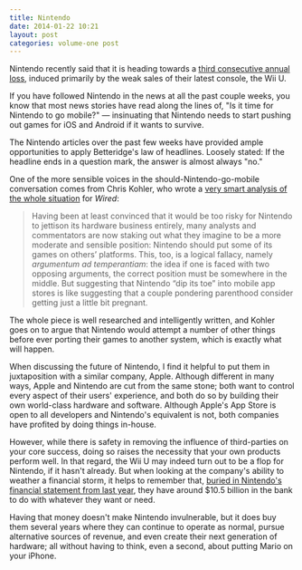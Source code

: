 ```yaml
---
title: Nintendo 
date: 2014-01-22 10:21
layout: post
categories: volume-one post
---
```

Nintendo recently said that it is heading towards a [third consecutive annual loss](http://www.reuters.com/article/2014/01/17/us-nintendo-earnings-idUSBREA0G09M20140117), induced primarily by the weak sales of their latest console, the Wii U. 

If you have followed Nintendo in the news at all the past couple weeks, you know that most news stories have read along the lines of, "Is it time for Nintendo to go mobile?" &mdash; insinuating that Nintendo needs to start pushing out games for iOS and Android if it wants to survive. 

<aside>The Nintendo articles over the past few weeks have provided ample opportunities to apply Betteridge's law of headlines. Loosely stated: If the headline ends in a question mark, the answer is almost always "no."</aside>

One of the more sensible voices in the should-Nintendo-go-mobile conversation comes from Chris Kohler, who wrote a [very smart analysis of the whole situation](http://www.wired.com/gamelife/2014/01/nintendo-mobile/) for _Wired_: 

> Having been at least convinced that it would be too risky for Nintendo to jettison its hardware business entirely, many analysts and commentators are now staking out what they imagine to be a more moderate and sensible position: Nintendo should put some of its games on others’ platforms. This, too, is a logical fallacy, namely _argumentum ad temperantiam_: the idea if one is faced with two opposing arguments, the correct position must be somewhere in the middle. But suggesting that Nintendo “dip its toe” into mobile app stores is like suggesting that a couple pondering parenthood consider getting just a little bit pregnant.

The whole piece is well researched and intelligently written, and Kohler goes on to argue that Nintendo would attempt a number of other things before ever porting their games to another system, which is exactly what will happen. 

When discussing the future of Nintendo, I find it helpful to put them in juxtaposition with a similar company, Apple. Although different in many ways, Apple and Nintendo are cut from the same stone; both want to control every aspect of their users' experience, and both do so by building their own world-class hardware and software. Although Apple's App Store is open to all developers and Nintendo's equivalent is not, both companies have profited by doing things in-house. 

However, while there is safety in removing the influence of third-parties on your core success, doing so raises the necessity that your own products perform well. In that regard, the Wii U may indeed turn out to be a flop for Nintendo, if it hasn't already. But when looking at the company's ability to weather a financial storm, it helps to remember that, [buried in Nintendo's financial statement from last year](http://www.gamesradar.com/nintendo-doomed-not-likely-just-take-look-how-much-money-its-got-bank/), they have around $10.5 billion in the bank to do with whatever they want or need. 

Having that money doesn't make Nintendo invulnerable, but it does buy them several years where they can continue to operate as normal, pursue alternative sources of revenue, and even create their next generation of hardware; all without having to think, even a second, about putting Mario on your iPhone. 